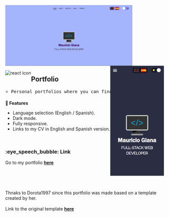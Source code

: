 <img width="80%" align="center" src="https://github.com/MauricioGiana/portfolio/blob/6414004a42a226db37351cc6d0a38d66835bd547/public/images/desktop-1.png" alt="portfolio template mockup" /> <br/>
<img height="350px" align="right" src="https://github.com/MauricioGiana/portfolio/blob/ab31af14dab37f77b464a93d5ade30ccaa4b270d/public/images/mobile-1.png" alt="portfolio mobile demo gif"/>

<img align="left" src="https://github.com/leungwensen/svg-icon/blob/master/dist/svg/logos/react.svg" height="50" alt="react icon"/>
<h2>Portfolio</h2>

<pre>
⭐ Personal portfolios where you can find information about who I am, my inspirations, technology stack, my main projects and several ways to contact me.
</pre>

<strong>:crown: Features</strong>
  - Language selection (English / Spanish).
  - Dark mode.
  - Fully responsive.
  - Links to my CV in English and Spanish version.


<br/>

<h3>:eye_speech_bubble: Link</h3>

Go to my portfolio <a href="https://dorota1997.github.io/react-frontend-dev-portfolio/"><strong>here</strong></a>

<br/>
<br/>
<br/>

Thnaks to Dorota1997 since this portfolio was made based on a template created by her.
<br/>
<br/>
Link to the original template <a href="https://github.com/Dorota1997/react-frontend-dev-portfolio.git"><strong>here</strong></a>

